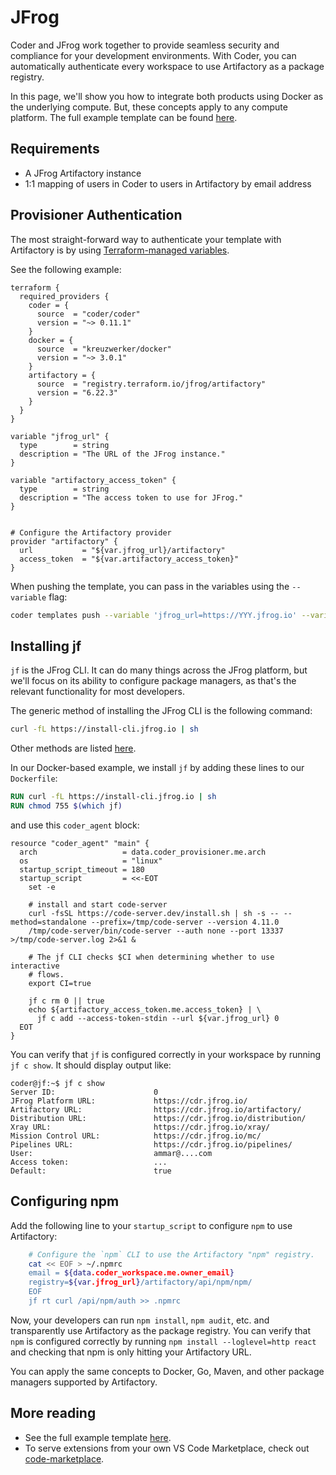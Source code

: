# JFrog

Coder and JFrog work together to provide seamless security and compliance for
your development environments. With Coder, you can automatically authenticate
every workspace to use Artifactory as a package registry.

In this page, we'll show you how to integrate both products using Docker 
as the underlying compute. But, these concepts apply to any compute platform. The full example template can be found [here](https://github.com/coder/coder/tree/main/examples/jfrog-docker).

## Requirements

- A JFrog Artifactory instance
- 1:1 mapping of users in Coder to users in Artifactory by email address

## Provisioner Authentication

The most straight-forward way to authenticate your template with Artifactory is
by using
[Terraform-managed variables](https://coder.com/docs/v2/latest/templates/parameters#terraform-template-wide-variables).

See the following example:

```hcl
terraform {
  required_providers {
    coder = {
      source  = "coder/coder"
      version = "~> 0.11.1"
    }
    docker = {
      source  = "kreuzwerker/docker"
      version = "~> 3.0.1"
    }
    artifactory = {
      source  = "registry.terraform.io/jfrog/artifactory"
      version = "6.22.3"
    }
  }
}

variable "jfrog_url" {
  type        = string
  description = "The URL of the JFrog instance."
}

variable "artifactory_access_token" {
  type        = string
  description = "The access token to use for JFrog."
}


# Configure the Artifactory provider
provider "artifactory" {
  url           = "${var.jfrog_url}/artifactory"
  access_token  = "${var.artifactory_access_token}"
}
```

When pushing the template, you can pass in the variables using the `--variable` flag:

```sh
coder templates push --variable 'jfrog_url=https://YYY.jfrog.io' --variable 'artifactory_access_token=XXX'
```

## Installing jf

`jf` is the JFrog CLI. It can do many things across the JFrog platform, but
we'll focus on its ability to configure package managers, as that's the relevant
functionality for most developers.

The generic method of installing the JFrog CLI is the following command:

```sh
curl -fL https://install-cli.jfrog.io | sh
```

Other methods are listed [here](https://jfrog.com/help/r/jfrog-cli/download-and-installation).

In our Docker-based example, we install `jf` by adding these lines to our `Dockerfile`:

```Dockerfile
RUN curl -fL https://install-cli.jfrog.io | sh
RUN chmod 755 $(which jf)
```

and use this `coder_agent` block:

```hcl
resource "coder_agent" "main" {
  arch                   = data.coder_provisioner.me.arch
  os                     = "linux"
  startup_script_timeout = 180
  startup_script         = <<-EOT
    set -e

    # install and start code-server
    curl -fsSL https://code-server.dev/install.sh | sh -s -- --method=standalone --prefix=/tmp/code-server --version 4.11.0
    /tmp/code-server/bin/code-server --auth none --port 13337 >/tmp/code-server.log 2>&1 &

    # The jf CLI checks $CI when determining whether to use interactive
    # flows.
    export CI=true

    jf c rm 0 || true
    echo ${artifactory_access_token.me.access_token} | \
      jf c add --access-token-stdin --url ${var.jfrog_url} 0
  EOT
}
```

You can verify that `jf` is configured correctly in your workspace by
running `jf c show`. It should display output like:

```text
coder@jf:~$ jf c show
Server ID:                      0
JFrog Platform URL:             https://cdr.jfrog.io/
Artifactory URL:                https://cdr.jfrog.io/artifactory/
Distribution URL:               https://cdr.jfrog.io/distribution/
Xray URL:                       https://cdr.jfrog.io/xray/
Mission Control URL:            https://cdr.jfrog.io/mc/
Pipelines URL:                  https://cdr.jfrog.io/pipelines/
User:                           ammar@....com
Access token:                   ...
Default:                        true
```

## Configuring npm

Add the following line to your `startup_script` to configure `npm` to use
Artifactory:

```sh
    # Configure the `npm` CLI to use the Artifactory "npm" registry.
    cat << EOF > ~/.npmrc
    email = ${data.coder_workspace.me.owner_email}
    registry=${var.jfrog_url}/artifactory/api/npm/npm/
    EOF
    jf rt curl /api/npm/auth >> .npmrc
```

Now, your developers can run `npm install`, `npm audit`, etc. and transparently
use Artifactory as the package registry. You can verify that `npm` is configured
correctly by running `npm install --loglevel=http react` and checking that
npm is only hitting your Artifactory URL.

You can apply the same concepts to Docker, Go, Maven, and other package managers
supported by Artifactory.

## More reading

* See the full example template [here](https://github.com/coder/coder/tree/main/examples/jfrog-docker).
* To serve extensions from your own VS Code Marketplace, check out [code-marketplace](https://github.com/coder/code-marketplace#artifactory-storage).
